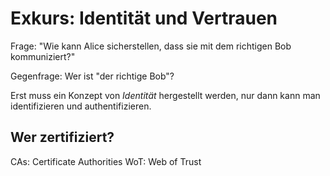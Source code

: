 
Exkurs: Identität und Vertrauen
===============================

Frage: "Wie kann Alice sicherstellen, dass sie mit dem richtigen Bob
kommuniziert?"

Gegenfrage: Wer ist "der richtige Bob"?

Erst muss ein Konzept von *Identität* hergestellt werden, nur dann kann
man identifizieren und authentifizieren.


Wer zertifiziert?
-----------------

CAs: Certificate Authorities
WoT: Web of Trust
